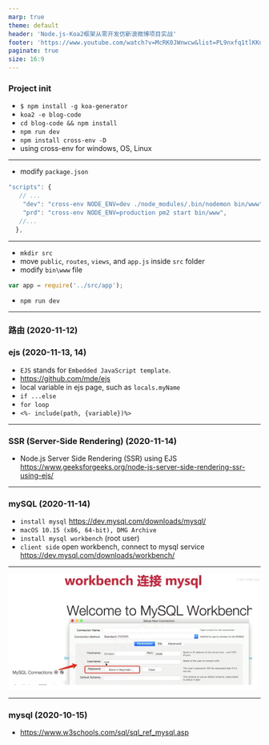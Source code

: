 ```yaml
---
marp: true
theme: default
header: 'Node.js-Koa2框架从零开发仿新浪微博项目实战'
footer: 'https://www.youtube.com/watch?v=McRK0JWnwcw&list=PL9nxfq1tlKKnOUzdKHwe_7dl5A0uOuTew'
paginate: true
size: 16:9
---
```


### Project init

- `$ npm install -g koa-generator`
- `koa2 -e blog-code`
- `cd blog-code && npm install`
- `npm run dev`
- `npm install cross-env -D`
- using cross-env for windows, OS, Linux

---

- modify `package.json`

```js
"scripts": {
   // ...
    "dev": "cross-env NODE_ENV=dev ./node_modules/.bin/nodemon bin/www",
    "prd": "cross-env NODE_ENV=production pm2 start bin/www",
   //...
  },
```

---

- `mkdir src`
- move `public`, `routes`, `views`, and `app.js` inside `src` folder
- modify `bin\www` file

```js
var app = require('../src/app');
```

- `npm run dev`

---

### 路由 (2020-11-12)

### ejs (2020-11-13, 14)

- `EJS` stands for `Embedded JavaScript template`.
- https://github.com/mde/ejs
- local variable in ejs page, such as `locals.myName`
- `if ...else`
- `for loop`
- `<%- include(path, {variable})%>`

---

### SSR (Server-Side Rendering) (2020-11-14)

- Node.js Server Side Rendering (SSR) using EJS https://www.geeksforgeeks.org/node-js-server-side-rendering-ssr-using-ejs/

---

### mySQL (2020-11-14)

- `install mysql` https://dev.mysql.com/downloads/mysql/
- `macOS 10.15 (x86, 64-bit), DMG Archive`
- `install mysql workbench` (root user)
- `client side` open workbench, connect to mysql service https://dev.mysql.com/downloads/workbench/

---

![85% bg brightness:0.9](workbench.png)

---

### mysql (2020-10-15)

- https://www.w3schools.com/sql/sql_ref_mysql.asp
